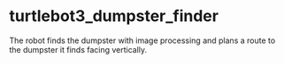 # turtlebot3_dumpster_finder
 The robot finds the dumpster with image processing and plans a route to the dumpster it finds facing vertically.
